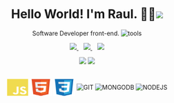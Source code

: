 <h1 align='center'>
  Hello World! I'm Raul. 👨‍💻<img src="https://media.giphy.com/media/hvRJCLFzcasrR4ia7z/giphy.gif" width="28">
</h1>
<p align='center'>
  Software Developer front-end.    <img  width="18" alt="tools" src="https://camo.githubusercontent.com/beb64ff21c883e318e4f5db5231c2ba4175705bea1c9249e82a41ab375db4f75/68747470733a2f2f6d65646961322e67697068792e636f6d2f6d656469612f51737347456d706b79454f684243623765312f67697068792e6769663f6369643d656366303565343761306e336769316266716e74716d6f62386739616964316f796a327772336473336d67373030626c267269643d67697068792e676966"/>
</p> 
<p align='center'>
  
  <a href="https://www.linkedin.com/in/rauldomingues/">
    <img src="https://img.shields.io/badge/linkedin-%230077B5.svg?&style=for-the-badge&logo=linkedin&logoColor=white" />
  </a>&nbsp;&nbsp;
  <a href="https://www.instagram.com/raulhdomingues/">
    <img src="https://img.shields.io/badge/instagram-%23E4405F.svg?&style=for-the-badge&logo=instagram&logoColor=white" />        
  </a>&nbsp;&nbsp;
  <a href = "mailto:raulhd2011@gmail.com"><img src="https://img.shields.io/badge/Gmail-D14836?style=for-the-badge&logo=gmail&logoColor=white"></a>
  
</p>
<p align='center'>
  <a href="#"><img src="https://github-readme-stats.vercel.app/api?username=raulhdomingues&show_icons=true&count_private=true&theme=dark" width="350"></a>
  <img height="146em" src="https://github-readme-stats.vercel.app/api/top-langs/?username=raulhdomingues&layout=compact&langs_count=7&theme=react"/>
</p>
<div style="display: inline_block" align="center"><br>
 <img align="center" alt="JS" height="40" width="50" src="https://raw.githubusercontent.com/devicons/devicon/master/icons/javascript/javascript-plain.svg">
 <img align="center" alt="HTML" height="40" width="50" src="https://raw.githubusercontent.com/devicons/devicon/master/icons/html5/html5-original.svg">
 <img align="center" alt="CSS" height="40" width="50" src="https://raw.githubusercontent.com/devicons/devicon/master/icons/css3/css3-original.svg">
<img align="center" alt="GIT" height="40" width="50" src="https://raw.githubusercontent.com/jmnote/z-icons/master/svg/git.svg"> 
<img align="center" alt="MONGODB" height="40" width="50" src="https://cdn.jsdelivr.net/gh/devicons/devicon/icons/mongodb/mongodb-original-wordmark.svg" />
<img align="center" alt="NODEJS" height="40" width="50" src="https://cdn.jsdelivr.net/gh/devicons/devicon/icons/nodejs/nodejs-original-wordmark.svg" />
          
</div>








